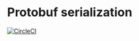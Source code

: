 # Protobuf serialization

[![CircleCI](https://circleci.com/gh/trusttoken/protobuf-serialization-py.svg?style=svg&circle-token=42c9670ac06ae182c811b9e12e6e8404127144ec)](https://circleci.com/gh/trusttoken/protobuf-serialization-py)
